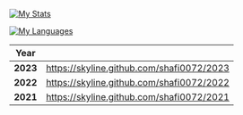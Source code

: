 [![My Stats](https://github-readme-stats-shafidark.vercel.app/api?username=jay-guro&count_private=true&show_icons=true&theme=tokyonight)](https://github.com/anuraghazra/github-readme-stats)

[![My Languages](https://github-readme-stats-shafidark.vercel.app/api/top-langs/?username=jay-guro&langs_count=10&layout=compact&theme=tokyonight)](https://github.com/anuraghazra/github-readme-stats)

| **Year** |                                           |
| -------- | ----------------------------------------- |
| **2023** | https://skyline.github.com/shafi0072/2023 |
| **2022** | https://skyline.github.com/shafi0072/2022 |
| **2021** | https://skyline.github.com/shafi0072/2021 |
